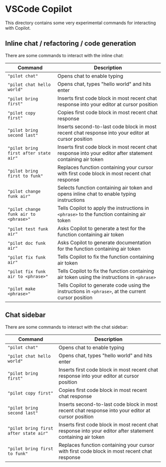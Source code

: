 # VSCode Copilot

This directory contains some very experimental commands for interacting with Copilot.

## Inline chat / refactoring / code generation

There are some commands to interact with the inline chat:

| Command                               | Description                                                                                                 |
| ------------------------------------- | ----------------------------------------------------------------------------------------------------------- |
| `"pilot chat"`                        | Opens chat to enable typing                                                                                 |
| `"pilot chat hello world"`            | Opens chat, types "hello world" and hits enter                                                              |
| `"pilot bring first"`                 | Inserts first code block in most recent chat response into your editor at cursor position                   |
| `"pilot copy first"`                  | Copies first code block in most recent chat response                                                        |
| `"pilot bring second last"`           | Inserts second-to-last code block in most recent chat response into your editor at cursor position          |
| `"pilot bring first after state air"` | Inserts first code block in most recent chat response into your editor after statement containing air token |
| `"pilot bring first to funk"`         | Replaces function containing your cursor with first code block in most recent chat response                 |
| `"pilot change funk air"`             | Selects function containing air token and opens inline chat to enable typing instructions                   |
| `"pilot change funk air to <phrase>"` | Tells Copilot to apply the instructions in `<phrase>` to the function containing air token                  |
| `"pilot test funk air"`               | Asks Copilot to generate a test for the function containing air token                                       |
| `"pilot doc funk air"`                | Asks Copilot to generate documentation for the function containing air token                                |
| `"pilot fix funk air"`                | Tells Copilot to fix the function containing air token                                                      |
| `"pilot fix funk air to <phrase>"`    | Tells Copilot to fix the function containing air token using the instructions in `<phrase>`                 |
| `"pilot make <phrase>"`               | Tells Copilot to generate code using the instructions in `<phrase>`, at the current cursor position         |

## Chat sidebar

There are some commands to interact with the chat sidebar:

| Command                               | Description                                                                                                 |
| ------------------------------------- | ----------------------------------------------------------------------------------------------------------- |
| `"pilot chat"`                        | Opens chat to enable typing                                                                                 |
| `"pilot chat hello world"`            | Opens chat, types "hello world" and hits enter                                                              |
| `"pilot bring first"`                 | Inserts first code block in most recent chat response into your editor at cursor position                   |
| `"pilot copy first"`                  | Copies first code block in most recent chat response                                                        |
| `"pilot bring second last"`           | Inserts second-to-last code block in most recent chat response into your editor at cursor position          |
| `"pilot bring first after state air"` | Inserts first code block in most recent chat response into your editor after statement containing air token |
| `"pilot bring first to funk"`         | Replaces function containing your cursor with first code block in most recent chat response                 |
